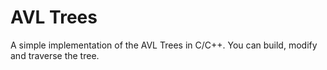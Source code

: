 AVL Trees
===============

A simple implementation of the AVL Trees in C/C++. You can build, modify and traverse the tree.

